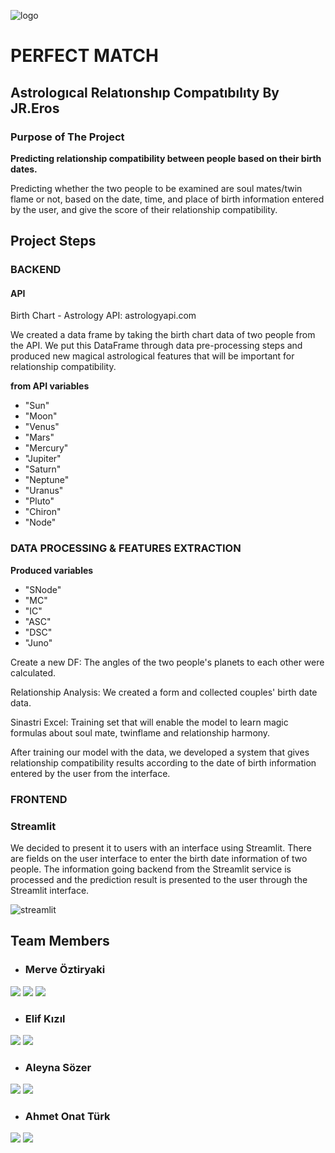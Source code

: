 ![logo](https://github.com/myoztiryaki/Perfect_Match_Project/assets/pmlogo.png)

# PERFECT MATCH

## Astrologıcal Relatıonshıp Compatıbılıty By JR.Eros

### Purpose of The Project 
**Predicting relationship compatibility between people based on their birth dates.**

Predicting whether the two people to be examined are soul mates/twin flame or not, based on the date, time, and place of birth information entered by the user, and give the score of their relationship compatibility.

## Project Steps

### BACKEND

#### API

Birth Chart - Astrology API: astrologyapi.com

We created a data frame by taking the birth chart data of two people from the API. We put this DataFrame through data pre-processing steps and produced new magical astrological features that will be important for relationship compatibility.

**from API variables**
- "Sun"
- "Moon"
- "Venus"
- "Mars"
- "Mercury"
- "Jupiter"
- "Saturn"
- "Neptune"
- "Uranus"
- "Pluto"
- "Chiron"
- "Node"

### DATA PROCESSING & FEATURES EXTRACTION

**Produced variables**
- "SNode"
- "MC"
- "IC"
- "ASC"
- "DSC"
- "Juno"

Create a new DF: The angles of the two people's planets to each other were calculated.

Relationship Analysis: We created a form and collected couples' birth date data. 

Sinastri Excel: Training set that will enable the model to learn magic formulas about soul mate, twinflame and relationship harmony.

After training our model with the data, we developed a system that gives relationship compatibility results according to the date of birth information entered by the user from the interface.


### FRONTEND

### Streamlit

We decided to present it to users with an interface using Streamlit. There are fields on the user interface to enter the birth date information of two people. The information going backend from the Streamlit service is processed and the prediction result is presented to the user through the Streamlit interface.

![streamlit](https://github.com/myoztiryaki/Perfect_Match_Project/assets/perfectmatcheros.JPG)


## Team Members 

- ### Merve Öztiryaki

<a target="_blank" href="https://www.linkedin.com/in/merveoztiryaki"><img src="https://img.shields.io/badge/-LinkedIn-0077B5?style=for-the-badge&logo=Linkedin&logoColor=white"></img></a>
<a target="_blank" href="https://www.kaggle.com/merveoztiryaki"><img src="https://img.shields.io/badge/Kaggle-035a7d?style=for-the-badge&logo=kaggle&logoColor=white"></img></a>
<a target="_blank" href="https://medium.com/@myoztiryaki"><img src="https://img.shields.io/badge/Medium-12100E?style=for-the-badge&logo=medium&logoColor=white"></img></a>


- ### Elif Kızıl

<a target="_blank" href="https://www.linkedin.com/in/elif-kizil/"><img src="https://img.shields.io/badge/-LinkedIn-0077B5?style=for-the-badge&logo=Linkedin&logoColor=white"></img></a>
<a target="_blank" href="https://www.kaggle.com/elifkzl"><img src="https://img.shields.io/badge/Kaggle-035a7d?style=for-the-badge&logo=kaggle&logoColor=white"></img></a>


- ### Aleyna Sözer

<a target="_blank" href="https://www.linkedin.com/in/aleynasozer/"><img src="https://img.shields.io/badge/-LinkedIn-0077B5?style=for-the-badge&logo=Linkedin&logoColor=white"></img></a>
<a target="_blank" href="https://www.kaggle.com/aleynaszer"><img src="https://img.shields.io/badge/Kaggle-035a7d?style=for-the-badge&logo=kaggle&logoColor=white"></img></a>

- ### Ahmet Onat Türk

<a target="_blank" href="https://www.linkedin.com/in/ahmet-onat-turk/"><img src="https://img.shields.io/badge/-LinkedIn-0077B5?style=for-the-badge&logo=Linkedin&logoColor=white"></img></a>
<a target="_blank" href="https://www.kaggle.com/onatturk"><img src="https://img.shields.io/badge/Kaggle-035a7d?style=for-the-badge&logo=kaggle&logoColor=white"></img></a>







